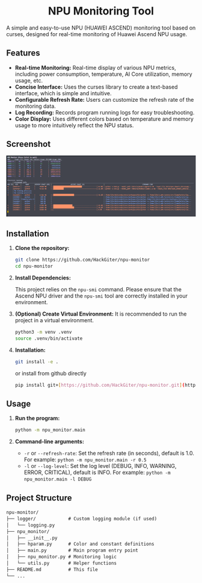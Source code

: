 <h1 style="text-align: center;">NPU Monitoring Tool</h1>

A simple and easy-to-use NPU (HUAWEI ASCEND) monitoring tool based on curses, designed for real-time monitoring of Huawei Ascend NPU usage.

## Features

*   **Real-time Monitoring:** Real-time display of various NPU metrics, including power consumption, temperature, AI Core utilization, memory usage, etc.
*   **Concise Interface:** Uses the curses library to create a text-based interface, which is simple and intuitive.
*   **Configurable Refresh Rate:** Users can customize the refresh rate of the monitoring data.
*   **Log Recording:** Records program running logs for easy troubleshooting.
*   **Color Display:** Uses different colors based on temperature and memory usage to more intuitively reflect the NPU status.

## Screenshot
![Screenshot](images/screeshot.png)

## Installation

1.  **Clone the repository:**

    ```bash
    git clone https://github.com/HackGiter/npu-monitor
    cd npu-monitor
    ```

2.  **Install Dependencies:**

    This project relies on the `npu-smi` command. Please ensure that the Ascend NPU driver and the `npu-smi` tool are correctly installed in your environment.

3. **(Optional) Create Virtual Environment:**
    It is recommended to run the project in a virtual environment.
    ```bash
    python3 -m venv .venv
    source .venv/bin/activate
    ```
4. **Installation:**

    ```bash
    git install -e .
    ```
    or install from github directly
    ```bash
    pip install git+[https://github.com/HackGiter/npu-monitor.git](https://github.com/HackGiter/npu-monitor.git)
    ```

## Usage

1.  **Run the program:**

    ```bash
    python -m npu_monitor.main
    ```

2.  **Command-line arguments:**

    *   `-r` or `--refresh-rate`: Set the refresh rate (in seconds), default is 1.0. For example: `python -m npu_monitor.main -r 0.5`
    *   `-l` or `--log-level`: Set the log level (DEBUG, INFO, WARNING, ERROR, CRITICAL), default is INFO. For example: `python -m npu_monitor.main -l DEBUG`

## Project Structure
```markdown
npu-monitor/
├── logger/            # Custom logging module (if used)
│   └── logging.py
├── npu_monitor/
│   ├── __init__.py
│   ├── hparam.py      # Color and constant definitions
│   ├── main.py        # Main program entry point
│   ├── npu_monitor.py # Monitoring logic
│   └── utils.py       # Helper functions
├── README.md          # This file
└── ...
```
